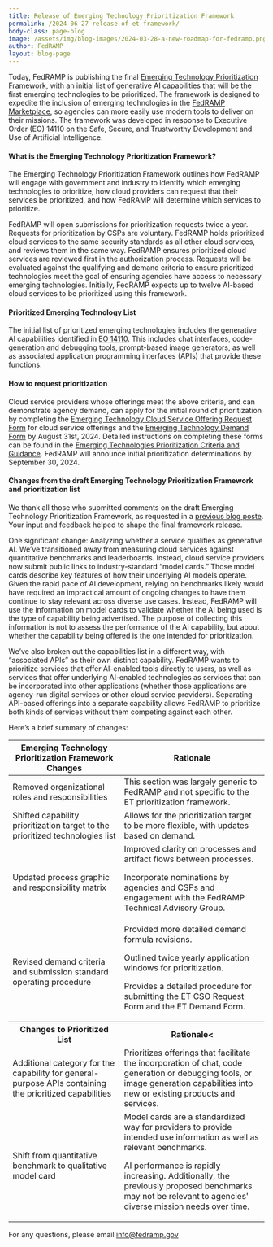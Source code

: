 ```yaml
---
title: Release of Emerging Technology Prioritization Framework
permalink: /2024-06-27-release-of-et-framework/
body-class: page-blog
image: /assets/img/blog-images/2024-03-28-a-new-roadmap-for-fedramp.png
author: FedRAMP
layout: blog-page
---
```

Today, FedRAMP is publishing the final <a href="{{site.baseurl}}/et-framework/" target="_blank" rel="noopener noreferrer">Emerging Technology Prioritization Framework</a>, with an initial list of generative AI capabilities that will be the first emerging technologies to be prioritized. The framework is designed to expedite the inclusion of emerging technologies in the <a href="https://marketplace.fedramp.gov/products" target="_blank" rel="noopener noreferrer">FedRAMP Marketplace</a>, so agencies can more easily use modern tools to deliver on their missions. The framework was developed in response to Executive Order (EO) 14110 on the Safe, Secure, and Trustworthy Development and Use of Artificial Intelligence. 

<h4>What is the Emerging Technology Prioritization Framework?</h4>
The Emerging Technology Prioritization Framework outlines how FedRAMP will engage with government and industry to identify which emerging technologies to prioritize, how cloud providers can request that their services be prioritized, and how FedRAMP will determine which services to prioritize.

FedRAMP will open submissions for prioritization requests twice a year. Requests for prioritization by CSPs are voluntary. FedRAMP holds prioritized cloud services to the same security standards as all other cloud services, and reviews them in the same way. FedRAMP ensures prioritized cloud services are reviewed first in the authorization process.  Requests will be evaluated against the qualifying and demand criteria to ensure prioritized technologies meet the goal of ensuring agencies have access to necessary emerging technologies. Initially, FedRAMP expects up to twelve AI-based cloud services to be prioritized using this framework.

<h4>Prioritized Emerging Technology List</h4>
The initial list of prioritized emerging technologies includes the generative AI capabilities identified in <a href="https://www.whitehouse.gov/briefing-room/presidential-actions/2023/10/30/executive-order-on-the-safe-secure-and-trustworthy-development-and-use-of-artificial-intelligence/" target="_blank" rel="noopener noreferrer">EO 14110</a>. This includes chat interfaces, code-generation and debugging tools, prompt-based image generators, as well as associated application programming interfaces (APIs) that provide these functions. 

<h4>How to request prioritization</h4>
Cloud service providers whose offerings meet the above criteria, and can demonstrate agency demand, can apply for the initial round of prioritization by completing the <a href="https://app.smartsheetgov.com/b/form/4a8391a923da4c4bb95fbbc2d1d54c03" target="_blank" rel="noopener noreferrer">Emerging Technology Cloud Service Offering Request Form</a> for cloud service offerings and the <a href="https://app.smartsheetgov.com/b/form/d08f3afe5e8142f9b76f595ef42e9580" target="_blank" rel="noopener noreferrer">Emerging Technology Demand Form</a> by August 31st, 2024. Detailed instructions on completing these forms can be found in the <a href="{{site.baseurl}}/assets/resources/documents/Emerging-Technologies-Prioritization-Criteria-and-Guidance-V3.pdf" target="_blank" rel="noopener noreferrer">Emerging Technologies Prioritization Criteria and Guidance</a>. FedRAMP will announce initial prioritization determinations by September 30, 2024. 

<h4>Changes from the draft Emerging Technology Prioritization Framework and prioritization list</h4>
We thank all those who submitted comments on the draft Emerging Technology Prioritization Framework, as requested in a <a href="https://www.fedramp.gov/2024-01-26-fedramps-emerging-technology-prioritization-framework-overview-and-request-for-comment/" target="_blank" rel="noopener noreferrer">previous blog poste</a>. Your input and feedback helped to shape the final framework release. 

One significant change:  Analyzing whether a service qualifies as generative AI. We’ve transitioned away from measuring cloud services against quantitative benchmarks and leaderboards. Instead, cloud service providers now submit public links to industry-standard “model cards.” Those model cards describe key features of how their underlying AI models operate. Given the rapid pace of AI development, relying on benchmarks likely would have required an impractical amount of ongoing changes to have them continue to stay relevant across diverse use cases. Instead, FedRAMP will use the information on model cards to validate whether the AI being used is the type of capability being advertised. The purpose of collecting this information is not to assess the performance of the AI capability, but about whether the capability being offered is the one intended for prioritization.

We’ve also broken out the capabilities list in a different way, with “associated APIs” as their own distinct capability. FedRAMP wants to prioritize services that offer AI-enabled tools directly to users, as well as services that offer underlying AI-enabled technologies as services that can be incorporated into other applications (whether those applications are agency-run digital services or other cloud service providers). Separating API-based offerings into a separate capability allows FedRAMP to prioritize both kinds of services without them competing against each other.

Here’s a brief summary of changes:
<table class="usa-table usa-table--borderless fedramp-rev-table">
  <thead>
  <tr>
    <th><b>Emerging Technology Prioritization Framework Changes</b></th>
    <th><b>Rationale</b></th>
  </tr>
  </thead>
  <tbody>
  <tr>
    <td>Removed organizational roles and responsibilities</td>
    <td>This section was largely generic to FedRAMP and not specific to the ET prioritization framework.</td>
  </tr>
  <tr>
    <td>Shifted capability prioritization target to the prioritized technologies list</td>
    <td>Allows for the prioritization target to be more flexible, with updates based on demand.</td>
  </tr>
  <tr>
    <td>Updated process graphic and responsibility matrix</td>
    <td>Improved clarity on processes and artifact flows between processes. 

Incorporate nominations by agencies and CSPs and engagement with the FedRAMP Technical Advisory Group.
</td>
  </tr>
  <tr>
    <td>Revised demand criteria and submission standard operating procedure</td>
    <td>Provided more detailed demand formula revisions.

Outlined twice yearly application windows for prioritization. 

Provides a detailed procedure for submitting the ET CSO Request Form and the ET Demand Form.
</td>
  </tr>
    <th><b>Changes to Prioritized List</b></th>
    <th><b>Rationale</b><</th>
  </tr>
  <tr>
    <td>Additional category for the capability for general-purpose APIs containing the prioritized capabilities</td>
    <td>Prioritizes offerings that facilitate the incorporation of chat, code generation or debugging tools, or image generation capabilities into new or existing products and services.</td>
  </tr>
  <tr>
    <td>Shift from quantitative benchmark to qualitative model card</td>
    <td>Model cards are a standardized way for providers to provide intended use information as well as relevant benchmarks. 
 
AI performance is rapidly increasing. Additionally, the previously proposed benchmarks may not be relevant to agencies' diverse mission needs over time.
</td>
  </tr> 
  </tbody>
</table>

For any questions, please email <a href="mailto:info@fedramp.gov" target="_blank" rel="noopener noreferrer">info@fedramp.gov</a>
